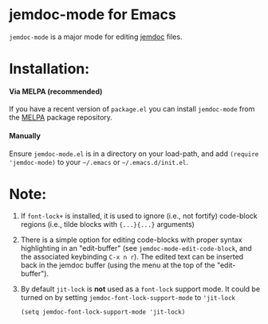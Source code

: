 # jemdoc-mode for Emacs

`jemdoc-mode` is a major mode for editing [jemdoc](http://jemdoc.jaboc.net) files.

# Installation:

#### Via MELPA (recommended)

If you have a recent version of `package.el` you can install `jemdoc-mode` from
the [MELPA](http://melpa.org) package repository.

#### Manually

Ensure `jemdoc-mode.el` is in a directory on your load-path, and add `(require 'jemdoc-mode)`
to your `~/.emacs` or `~/.emacs.d/init.el`.

# Note:
1. If `font-lock+` is installed, it is used to ignore (i.e., not fortify) code-block regions
   (i.e., tilde blocks with `{...}{...}` arguments)

2. There is a simple option for editing code-blocks with proper syntax highlighting in an "edit-buffer"
   (see `jemdoc-mode-edit-code-block`, and the associated keybinding `C-x n r`).
   The edited text can be inserted back in the jemdoc buffer (using the menu at the top of the "edit-buffer").

3. By default `jit-lock` is **not** used as a `font-lock` support mode.
   It could be turned on by setting `jemdoc-font-lock-support-mode` to `'jit-lock`

   ```
   (setq jemdoc-font-lock-support-mode 'jit-lock)
   ```
